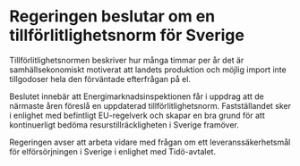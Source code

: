 # Regeringen beslutar om en tillförlitlighetsnorm för Sverige

Tillförlitlighetsnormen beskriver hur många timmar per år det är samhällsekonomiskt motiverat att landets produktion och möjlig import inte tillgodoser hela den förväntade efterfrågan på el.

Beslutet innebär att Energimarknadsinspektionen får i uppdrag att de närmaste åren föreslå en uppdaterad tillförlitlighetsnorm. Fastställandet sker i enlighet med befintligt EU-regelverk och skapar en bra grund för att kontinuerligt bedöma resurstillräckligheten i Sverige framöver.

Regeringen avser att arbeta vidare med frågan om ett leveranssäkerhetsmål för elförsörjningen i Sverige i enlighet med Tidö-avtalet.
